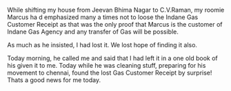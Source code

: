 <html><body><p>While shifting my house from Jeevan Bhima Nagar to C.V.Raman, my roomie Marcus ha d emphasized many a times not to loose the Indane Gas Customer Receipt as that was the only proof that Marcus is the customer of Indane Gas Agency and any transfer of Gas will be possible.

As much as he insisted, I had lost it. We lost hope of finding it also.

Today morning, he called me and said that I had left it in a one old book of his given it to me. Today while he was cleaning stuff, preparing for his movement to chennai, found the lost Gas Customer Receipt by surprise! Thats a good news for me today.</p></body></html>